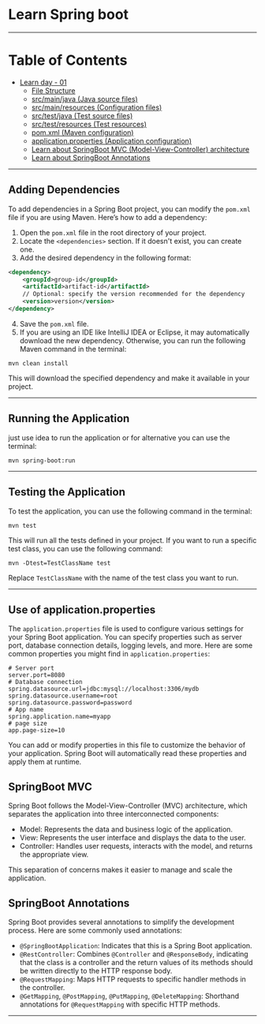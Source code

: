 # Learn Spring boot
---

# Table of Contents
- [Learn day - 01](#learn-day---01)
    - [File Structure](#file-structure)
    - [src/main/java (Java source files)](#srcmainjava-java-source-files)
    - [src/main/resources (Configuration files)](#srcmainresources-configuration-files)
    - [src/test/java (Test source files)](#srctestjava-test-source-files)
    - [src/test/resources (Test resources)](#srctestresources-test-resources)
    - [pom.xml (Maven configuration)](#pomxml-maven-configuration)
    - [application.properties (Application configuration)](#applicationproperties-application-configuration)
    - [Learn about SpringBoot MVC (Model-View-Controller) architecture](#learn-about-springboot-mvc-model-view-controller-architecture)
    - [Learn about SpringBoot Annotations](#learn-about-springboot-annotations)



---
## Adding Dependencies
To add dependencies in a Spring Boot project, you can modify the `pom.xml` file if you are using Maven. Here’s how to add a dependency:

1. Open the `pom.xml` file in the root directory of your project.
2. Locate the `<dependencies>` section. If it doesn't exist, you can create one.
3. Add the desired dependency in the following format:

```xml
<dependency>
    <groupId>group-id</groupId>
    <artifactId>artifact-id</artifactId>
    // Optional: specify the version recommended for the dependency
    <version>version</version>
</dependency>
```

4. Save the `pom.xml` file.
5. If you are using an IDE like IntelliJ IDEA or Eclipse, it may automatically download the new dependency. Otherwise, you can run the following Maven command in the terminal:

```
mvn clean install
```

This will download the specified dependency and make it available in your project.

----

## Running the Application
just use idea to run the application or for alternative you can use the terminal:
```
mvn spring-boot:run
```
---
## Testing the Application
To test the application, you can use the following command in the terminal:
```
mvn test
```
This will run all the tests defined in your project. If you want to run a specific test class, you can use the following command:
```
mvn -Dtest=TestClassName test
```
Replace `TestClassName` with the name of the test class you want to run.

---

## Use of application.properties

The `application.properties` file is used to configure various settings for your Spring Boot application. You can specify properties such as server port, database connection details, logging levels, and more.
Here are some common properties you might find in `application.properties`:
```properties
# Server port
server.port=8080
# Database connection
spring.datasource.url=jdbc:mysql://localhost:3306/mydb
spring.datasource.username=root
spring.datasource.password=password
# App name 
spring.application.name=myapp
# page size
app.page-size=10
```
You can add or modify properties in this file to customize the behavior of your application. Spring Boot will automatically read these properties and apply them at runtime.

## SpringBoot MVC
Spring Boot follows the Model-View-Controller (MVC) architecture, which separates the application into three interconnected components:
- Model: Represents the data and business logic of the application.
- View: Represents the user interface and displays the data to the user.
- Controller: Handles user requests, interacts with the model, and returns the appropriate view.

This separation of concerns makes it easier to manage and scale the application.
## SpringBoot Annotations
Spring Boot provides several annotations to simplify the development process. Here are some commonly used annotations:
- `@SpringBootApplication`: Indicates that this is a Spring Boot application.
- `@RestController`: Combines `@Controller` and `@ResponseBody`, indicating that the class is a controller and the return values of its methods should be written directly to the HTTP response body.
- `@RequestMapping`: Maps HTTP requests to specific handler methods in the controller.
- `@GetMapping`, `@PostMapping`, `@PutMapping`, `@DeleteMapping`: Shorthand annotations for `@RequestMapping` with specific HTTP methods.
---

